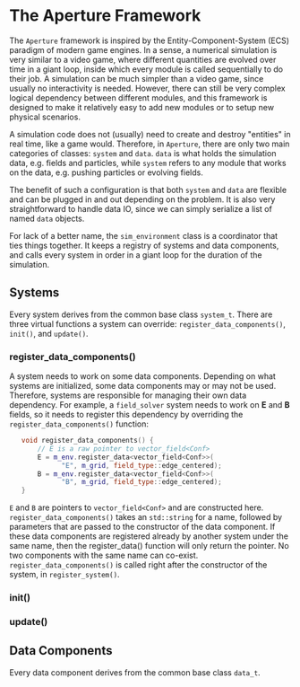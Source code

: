 # The Aperture Framework

The `Aperture` framework is inspired by the Entity-Component-System (ECS)
paradigm of modern game engines. In a sense, a numerical simulation is very
similar to a video game, where different quantities are evolved over time in a
giant loop, inside which every module is called sequentially to do their job. A
simulation can be much simpler than a video game, since usually no interactivity
is needed. However, there can still be very complex logical dependency between
different modules, and this framework is designed to make it relatively easy to
add new modules or to setup new physical scenarios.

A simulation code does not (usually) need to create and destroy "entities" in
real time, like a game would. Therefore, in `Aperture`, there are only two main
categories of classes: `system` and `data`. `data` is what holds the
simulation data, e.g. fields and particles, while `system` refers to any
module that works on the data, e.g. pushing particles or evolving fields.

The benefit of such a configuration is that both `system` and `data` are
flexible and can be plugged in and out depending on the problem. It is also very
straightforward to handle data IO, since we can simply serialize a list of named
`data` objects.

For lack of a better name, the `sim_environment` class is a coordinator
that ties things together. It keeps a registry of systems and data components,
and calls every system in order in a giant loop for the duration of the
simulation.

## Systems

Every system derives from the common base class `system_t`. There are three
virtual functions a system can override: `register_data_components()`,
`init()`, and `update()`.

### register_data_components()

A system needs to work on some data components. Depending on what systems are
initialized, some data components may or may not be used. Therefore, systems are
responsible for managing their own data dependency. For example, a
`field_solver` system needs to work on $\mathbf{E}$ and
$\mathbf{B}$ fields, so it needs to register this dependency by overriding the `register_data_components()` function:

```cpp
   void register_data_components() {
       // E is a raw pointer to vector_field<Conf>
       E = m_env.register_data<vector_field<Conf>>(
             "E", m_grid, field_type::edge_centered);
       B = m_env.register_data<vector_field<Conf>>(
             "B", m_grid, field_type::edge_centered);
   }
```

`E` and `B` are pointers to `vector_field<Conf>` and are constructed here.
`register_data_components()` takes an `std::string` for a name, followed by
parameters that are passed to the constructor of the data component. If these
data components are registered already by another system under the same name,
then the register_data() function will only return the pointer. No two
components with the same name can co-exist. `register_data_components()` is
called right after the constructor of the system, in `register_system()`.

### init()

### update()

## Data Components

Every data component derives from the common base class `data_t`.

